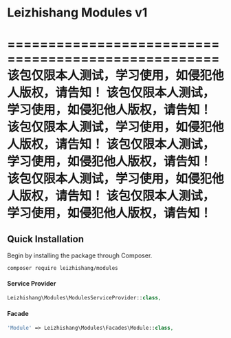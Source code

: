 # Leizhishang  Modules v1
====================================================
该包仅限本人测试，学习使用，如侵犯他人版权，请告知！
该包仅限本人测试，学习使用，如侵犯他人版权，请告知！
该包仅限本人测试，学习使用，如侵犯他人版权，请告知！
该包仅限本人测试，学习使用，如侵犯他人版权，请告知！
该包仅限本人测试，学习使用，如侵犯他人版权，请告知！
该包仅限本人测试，学习使用，如侵犯他人版权，请告知！
====================================================
## Quick Installation
Begin by installing the package through Composer.
```
composer require leizhishang/modules
```
#### Service Provider

```php
Leizhishang\Modules\ModulesServiceProvider::class,
```
#### Facade

```php
'Module' => Leizhishang\Modules\Facades\Module::class,
```
